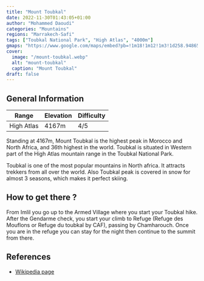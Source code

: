 ```yaml
---
title: "Mount Toubkal"
date: 2022-11-30T01:43:05+01:00
author: "Mohammed Daoudi"
categories: "Mountains"
regions: "Marrakech-Safi"
tags: ["Toubkal National Park", "High Atlas", "4000m"]
gmaps: "https://www.google.com/maps/embed?pb=!1m18!1m12!1m3!1d258.9486510307875!2d-7.9148173604971594!3d31.059989004117732!2m3!1f0!2f0!3f0!3m2!1i1024!2i768!4f13.1!3m3!1m2!1s0xdb00d03a1b39723%3A0xa26b42dfdc387a63!2sMont%20Toubkal%204167m!5e1!3m2!1sen!2sma!4v1669769168555!5m2!1sen!2sma"
cover:
  image: "/mount-toubkal.webp"
  alt: "mount-toubkal"
  caption: "Mount Toubkal"
draft: false
---
```


## General Information

| Range | Elevation | Difficulty |
| --- | --- | --- |
| High Atlas | 4167m | 4/5 |

Standing at 4167m, Mount Toubkal is the highest peak in Morocco and North Africa, and 36th highest in the world. Toubkal is situated in Western part of the High Atlas mountain range in the Toubkal National Park.

Toubkal is one of the most popular mountains in North africa. It attracts trekkers from all over the world. Also Toubkal peak is covered in snow for almost 3 seasons, which makes it perfect skiing.

## How to get there ?
From Imlil you go up to the Armed Village where you start your Toubkal hike. After the Gendarme check, you start your climb to Refuge (Refuge des Mouflons or Refuge du toubkal by CAF), passing by Chamharouch. Once you are in the refuge you can stay for the night then continue to the summit from there.

## References
- [Wikipedia page](https://en.wikipedia.org/wiki/Toubkal)
